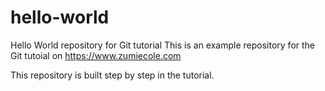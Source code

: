 # hello-world
Hello World repository for Git tutorial
This is an example repository for the Git tutoial on https://www.zumiecole.com

This repository is built step by step in the tutorial.

